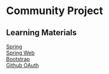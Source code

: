 # Community Project

## Learning Materials
[Spring](https://spring.io/guides)  
[Spring Web](https://spring.io/guides/gs/serving-web-content/)  
[Bootstrap](https://v3.bootcss.com/getting-started/)  
[Github OAuth](https://developer.github.com/apps/building-oauth-apps/creating-an-oauth-app/)  